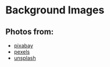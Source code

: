 # Background Images
## Photos from:
- [pixabay](https://pixabay.com/)
- [pexels](https://www.pexels.com/)
- [unsplash](https://unsplash.com/)